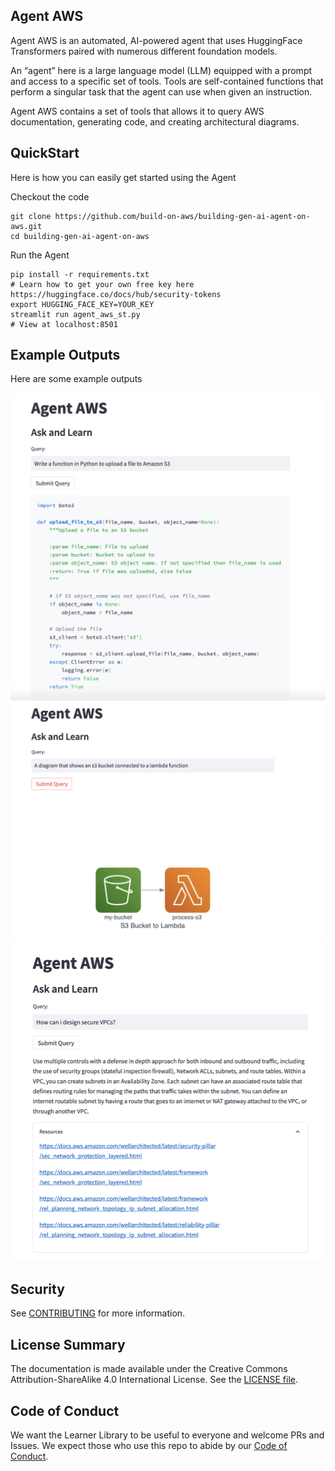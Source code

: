 ## Agent AWS
Agent AWS is an automated, AI-powered agent that uses HuggingFace Transformers paired with numerous different foundation models.

An “agent” here is a large language model (LLM) equipped with a prompt and access to a specific set of tools. 
Tools are self-contained functions that perform a singular task that the agent can use when given an instruction.

Agent AWS contains a set of tools that allows it to query AWS documentation, generating code, and creating architectural diagrams.

## QuickStart

Here is how you can easily get started using the Agent

Checkout the code
```
git clone https://github.com/build-on-aws/building-gen-ai-agent-on-aws.git
cd building-gen-ai-agent-on-aws
```

Run the Agent
```
pip install -r requirements.txt
# Learn how to get your own free key here https://huggingface.co/docs/hub/security-tokens
export HUGGING_FACE_KEY=YOUR_KEY
streamlit run agent_aws_st.py
# View at localhost:8501
```

## Example Outputs
Here are some example outputs

<div align="center"><img src="images/code_example.png" alt="Writing Code"></div>
<div align="center"><img src="images/diagram_example.png" alt="Creating Diagram"></div>
<div align="center"><img src="images/query_example.png" alt="Query example"></div>

## Security

See [CONTRIBUTING](CONTRIBUTING.md#security-issue-notifications) for more information.

## License Summary

The documentation is made available under the Creative Commons Attribution-ShareAlike 4.0 International License. See the [LICENSE file](LICENSE.md).

## Code of Conduct

We want the Learner Library to be useful to everyone and welcome PRs and Issues. We expect those who use this repo to abide by our [Code of Conduct](https://aws.github.io/code-of-conduct).
